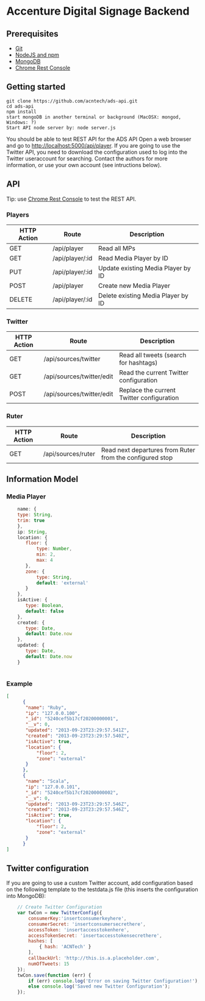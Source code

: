# Accenture Digital Signage Backend

## Prerequisites
* [Git](http://git-scm.com/downloads)
* [NodeJS and npm](http://nodejs.org/download/)
* [MongoDB](http://www.mongodb.org/downloads)
* [Chrome Rest Console](https://chrome.google.com/webstore/detail/rest-console/cokgbflfommojglbmbpenpphppikmonn?hl=en)

## Getting started
```
git clone https://github.com/acntech/ads-api.git
cd ads-api
npm install
start mongoDB in another terminal or background (MacOSX: mongod, Windows: ?)
Start API node server by: node server.js
```
You should be able to test REST API for the ADS API Open a web browser and go to [http://localhost:5000/api/player](http://localhost:5000/api/player). If you are going to use the Twitter API, you need to download the configuration used to log into the Twitter useraccount for searching. Contact the authors for more information, or use your own account (see intructions below).

## API
Tip: use [Chrome Rest Console](https://chrome.google.com/webstore/detail/rest-console/cokgbflfommojglbmbpenpphppikmonn?hl=en) to test the REST API.
### Players
<table class="table table-hover table-striped">
      <thead>
        <tr>
          <th>HTTP Action</th>
          <th>Route</th>
          <th>Description</th>
        </tr>
      </thead>
      <tbody>
        <tr>
          <td>GET</td>
          <td>/api/player</td>
          <td>Read all MPs</td>
        </tr>
        <tr>
          <td>GET</td>
          <td>/api/player/:id</td>
          <td>Read Media Player by ID</td>
        </tr>
        <tr>
          <td>PUT</td>
          <td>/api/player/:id</td>
          <td>Update existing Media Player by ID</td>
        </tr>
        <tr>
          <td>POST</td>
          <td>/api/player</td>
          <td>Create new Media Player</td>
        </tr>
        <tr>
          <td>DELETE</td>
          <td>/api/player/:id</td>
          <td>Delete existing Media Player by ID</td>
        </tr>
      </tbody>
</table>

### Twitter
<table class="table table-hover table-striped">
      <thead>
        <tr>
          <th>HTTP Action</th>
          <th>Route</th>
          <th>Description</th>
        </tr>
      </thead>
      <tbody>
        <tr>
          <td>GET</td>
          <td>/api/sources/twitter</td>
          <td>Read all tweets (search for hashtags)</td>
        </tr>
        <tr>
          <td>GET</td>
          <td>/api/sources/twitter/edit</td>
          <td>Read the current Twitter configuration</td>
        </tr>
        <tr>
          <td>POST</td>
          <td>/api/sources/twitter/edit</td>
          <td>Replace the current Twitter configuration</td>
        </tr>
      </tbody>
</table>

### Ruter
<table class="table table-hover table-striped">
      <thead>
        <tr>
          <th>HTTP Action</th>
          <th>Route</th>
          <th>Description</th>
        </tr>
      </thead>
      <tbody>
        <tr>
          <td>GET</td>
          <td>/api/sources/ruter</td>
          <td>Read next departures from Ruter from the configured stop</td>
        </tr>
</table>

## Information Model

### Media Player

```javascript
    name: {
    type: String,
    trim: true
    },
    ip: String,
    location: {
       floor: {
           type: Number,
           min: 2,
           max: 4
       },
       zone: {
           type: String,
           default: 'external'
       }
    },
    isActive: {
       type: Boolean,
       default: false
    },
    created: {
       type: Date,
       default: Date.now
    },
    updated: {
       type: Date,
       default: Date.now
    }
          
```

### Example

```JSON
[
      {
       "name": "Ruby",
       "ip": "127.0.0.100",
       "_id": "5240cef5b17cf20200000001",
       "__v": 0,
       "updated": "2013-09-23T23:29:57.541Z",
       "created": "2013-09-23T23:29:57.540Z",
       "isActive": true,
       "location": {
           "floor": 2,
           "zone": "external"
       }
      },
      {
       "name": "Scala",
       "ip": "127.0.0.101",
       "_id": "5240cef5b17cf20200000002",
       "__v": 0,
       "updated": "2013-09-23T23:29:57.546Z",
       "created": "2013-09-23T23:29:57.546Z",
       "isActive": true,
       "location": {
           "floor": 2,
           "zone": "external"
       }
      }
]
```
## Twitter configuration
If you are going to use a custom Twitter account, add configuration based on the following template to the testdata.js file (this inserts the configuration into MongoDB):
```Javascript
    // Create Twitter Configuration
    var twCon = new TwitterConfig({
        consumerKey:'insertconsumerkeyhere',
        consumerSecret: 'insertconsumersecrethere',
        accessToken: 'insertaccesstokenhere',
        accessTokenSecret: 'insertaccesstokensecrethere',
        hashes: [
            { hash: 'ACNTech' }
        ],
        callbackUrl: 'http://this.is.a.placeholder.com',
        numOfTweets: 15
    });
    twCon.save(function (err) {
        if (err) console.log('Error on saving Twitter Configuration!');
        else console.log('Saved new Twitter Configuration');
    });
```


